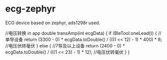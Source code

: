 # ecg-zephyr
ECG device based on zephyr, ads1298r used.

//电压转换 in app
  double transAmp(int ecgData) {
    if (BleTool.oneLead()) {
      //单导设备
      return (3300 - 0) *
          ecgData.toDouble() /
          (((1 << 12) - 1) * 400) *
          8; //电压伏转毫伏
    } else {
      //7导及以上设备
      return (2400 - 0) * ecgData.toDouble() / (((1 << 23) - 1) * 12); //电压伏转毫伏
    }
  }
